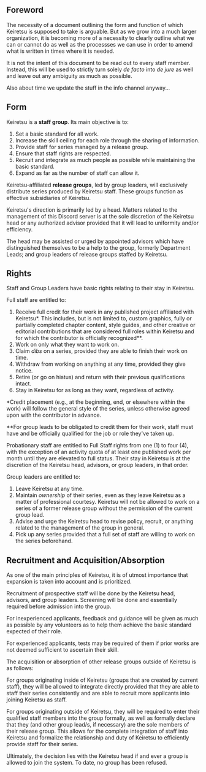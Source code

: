 ## Foreword

The necessity of a document outlining the form and function of which Keiretsu is supposed to take is arguable. But as we grow into a much larger organization, it is becoming more of a necessity to clearly outline what we can or cannot do as well as the processses we can use in order to amend what is written in times where it is needed.

It is not the intent of this document to be read out to every staff member. Instead, this will be used to strictly turn solely *de facto* into *de jure* as well and leave out any ambiguity as much as possible.

Also about time we update the stuff in the info channel anyway...

## Form

Keiretsu is a **staff group**. Its main objective is to:
1. Set a basic standard for all work.
2. Increase the skill ceiling for each role through the sharing of information.
3. Provide staff for series managed by a release group.
4. Ensure that staff rights are respected.
5. Recruit and integrate as much people as possible while maintaining the basic standard.
6. Expand as far as the number of staff can allow it.

Keiretsu-affiliated **release groups**, led by group leaders, will exclusively distribute series produced by Keiretsu staff. These groups function as effective subsidiaries of Keiretsu.

Keiretsu's direction is primarily led by a head. Matters related to the management of this Discord server is at the sole discretion of the Keiretsu head or any authorized advisor provided that it will lead to uniformity and/or efficiency.

The head may be assisted or urged by appointed advisors which have distinguished themselves to be a help to the group, formerly Department Leads; and group leaders of release groups staffed by Keiretsu.

## Rights

Staff and Group Leaders have basic rights relating to their stay in Keiretsu.

Full staff are entitled to:
1. Receive full credit for their work in any published project affiliated with Keiretsu*. This includes, but is not limited to, custom graphics, fully or partially completed chapter content, style guides, and other creative or editorial contributions that are considered full roles within Keiretsu and for which the contributor is officially recognized**.
2. Work on only what they want to work on.
3. Claim *dibs* on a series, provided they are able to finish their work on time.
4. Withdraw from working on anything at any time, provided they give notice.
5. Retire (or go on hiatus) and return with their previous qualifications intact.
6. Stay in Keiretsu for as long as they want, regardless of activity.

*Credit placement (e.g., at the beginning, end, or elsewhere within the work) will follow the general style of the series, unless otherwise agreed upon with the contributor in advance.

**For group leads to be obligated to credit them for their work, staff must have and be officially qualified for the job or role they've taken up.

Probationary staff are entitled to Full Staff rights from one (1) to four (4), with the exception of an activity quota of at least one published work per month until they are elevated to full status. Their stay in Keiretsu is at the discretion of the Keiretsu head, advisors, or group leaders, in that order.

Group leaders are entitled to:
1. Leave Keiretsu at any time.
2. Maintain *ownership* of their series, even as they leave Keiretsu as a matter of professional courtesy. Keiretsu will not be allowed to work on a series of a former release group without the permission of the current group lead.
3. Advise and urge the Keiretsu head to revise policy, recruit, or anything related to the management of the group in general.
4. Pick up any series provided that a full set of staff are willing to work on the series beforehand.

## Recruitment and Acquisition/Absorption

As one of the main principles of Keiretsu, it is of utmost importance that expansion is taken into account and is prioritized.

Recruitment of prospective staff will be done by the Keiretsu head, advisors, and group leaders. Screening will be done and essentially required before admission into the group.

For inexperienced applicants, feedback and guidance will be given as much as possible by any volunteers as to help them achieve the basic standard expected of their role. 

For experienced applicants, tests may be required of them if prior works are not deemed sufficient to ascertain their skill.

The acquisition or absorption of other release groups outside of Keiretsu is as follows:

For groups originating inside of Keiretsu (groups that are created by current staff), they will be allowed to integrate directly provided that they are able to staff their series consistently and are able to recruit more applicants into joining Keiretsu as staff.

For groups originating outside of Keiretsu, they will be required to enter their qualified staff members into the group formally, as well as formally declare that they (and other group lead/s, if necessary) are the sole members of their release group. This allows for the complete integration of staff into Keiretsu and formalize the relationship and duty of Keiretsu to efficiently provide staff for their series.

Ultimately, the decision lies with the Keiretsu head if and ever a group is allowed to join the system. To date, no group has been refused.


